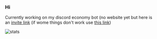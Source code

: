 ### Hi

 Currently working on my discord economy bot (no website yet but here is an [invite link](https://discord.com/api/oauth2/authorize?client_id=832717090968043530&permissions=67500096&scope=bot) (if wome things don't work use [this link](https://discord.com/api/oauth2/authorize?client_id=832717090968043530&permissions=8&scope=bot))

![stats](https://github-readme-stats.vercel.app/api?username=kev-in123&show_icons=true&include_all_commits=true&count_private=true&hide=stars&theme=vue-dark)
